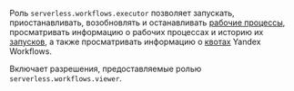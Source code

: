 Роль `serverless.workflows.executor` позволяет запускать, приостанавливать, возобновлять и останавливать [рабочие процессы](../../../serverless-integrations/concepts/workflows/workflow.md), просматривать информацию о рабочих процессах и историю их [запусков](../../../serverless-integrations/concepts/workflows/execution.md), а также просматривать информацию о [квотах](../../../serverless-integrations/concepts/limits.md#workflows) Yandex Workflows.

Включает разрешения, предоставляемые ролью `serverless.workflows.viewer`.
